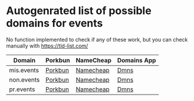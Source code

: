 # Autogenrated list of possible domains for events

No function implemented to check if any of these work, but you can check manually with https://tld-list.com/

| Domain | Porkbun | NameCheap | Domains App |
|---|---|---|---|
| mis.events | [Porkbun](https://porkbun.com/checkout/search?prb=e814663da1&tlds=&idnLanguage=&search=search&q=mis.events) | [Namecheap](https://www.namecheap.com/domains/registration/results/?domain=mis.events) | [Dmns](https://dmns.app/domains?q=mis.events) |
| non.events | [Porkbun](https://porkbun.com/checkout/search?prb=e814663da1&tlds=&idnLanguage=&search=search&q=non.events) | [Namecheap](https://www.namecheap.com/domains/registration/results/?domain=non.events) | [Dmns](https://dmns.app/domains?q=non.events) |
| pr.events | [Porkbun](https://porkbun.com/checkout/search?prb=e814663da1&tlds=&idnLanguage=&search=search&q=pr.events) | [Namecheap](https://www.namecheap.com/domains/registration/results/?domain=pr.events) | [Dmns](https://dmns.app/domains?q=pr.events) |
